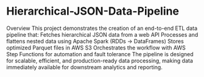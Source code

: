 # Hierarchical-JSON-Data-Pipeline
Overview
This project demonstrates the creation of an end-to-end ETL data pipeline that:
Fetches hierarchical JSON data from a web API
Processes and flattens nested data using Apache Spark (RDDs → DataFrames)
Stores optimized Parquet files in AWS S3
Orchestrates the workflow with AWS Step Functions for automation and fault tolerance
The pipeline is designed for scalable, efficient, and production-ready data processing, making data immediately available for downstream analytics and reporting.
